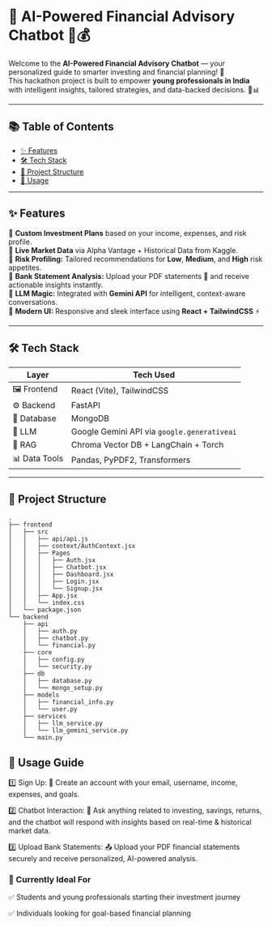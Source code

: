 # 💬 AI-Powered Financial Advisory Chatbot 🚀💰

Welcome to the **AI-Powered Financial Advisory Chatbot** — your personalized guide to smarter investing and financial planning! 🌟  
This hackathon project is built to empower **young professionals in India** with intelligent insights, tailored strategies, and data-backed decisions. 🤖📊  

---

## 📚 Table of Contents
- [✨ Features](#-features)
- [🛠️ Tech Stack](#-tech-stack)
- [📁 Project Structure](#-project-structure)
- [🚀 Usage](#-usage)

---

## ✨ Features

🔹 **Custom Investment Plans** based on your income, expenses, and risk profile.  
🔹 **Live Market Data** via Alpha Vantage + Historical Data from Kaggle.  
🔹 **Risk Profiling:** Tailored recommendations for **Low**, **Medium**, and **High** risk appetites.  
🔹 **Bank Statement Analysis:** Upload your PDF statements 📄 and receive actionable insights instantly.  
🔹 **LLM Magic:** Integrated with **Gemini API** for intelligent, context-aware conversations.  
🔹 **Modern UI:** Responsive and sleek interface using **React + TailwindCSS** ⚡  

---

## 🛠️ Tech Stack

| Layer        | Tech Used                                                                 |
|--------------|---------------------------------------------------------------------------|
| 🖼️ Frontend   | React (Vite), TailwindCSS                                                |
| ⚙️ Backend    | FastAPI                                                                  |
| 💾 Database   | MongoDB                                                                  |
| 🧠 LLM        | Google Gemini API via `google.generativeai`                              |
| 🧠 RAG        | Chroma Vector DB + LangChain + Torch                                     |
| 📊 Data Tools | Pandas, PyPDF2, Transformers                                             |

---

## 📁 Project Structure

```plaintext
.
├── frontend
│   ├── src
│   │   ├── api/api.js
│   │   ├── context/AuthContext.jsx
│   │   ├── Pages
│   │   │   ├── Auth.jsx
│   │   │   ├── Chatbot.jsx
│   │   │   ├── Dashboard.jsx
│   │   │   ├── Login.jsx
│   │   │   └── Signup.jsx
│   │   ├── App.jsx
│   │   └── index.css
│   └── package.json
└── backend
    ├── api
    │   ├── auth.py
    │   ├── chatbot.py
    │   └── financial.py
    ├── core
    │   ├── config.py
    │   └── security.py
    ├── db
    │   ├── database.py
    │   └── mongo_setup.py
    ├── models
    │   ├── financial_info.py
    │   └── user.py
    ├── services
    │   ├── llm_service.py
    │   └── llm_gemini_service.py
    └── main.py
```

## 🚀 Usage Guide
1️⃣ Sign Up:
🔐 Create an account with your email, username, income, expenses, and goals.

2️⃣ Chatbot Interaction:
💬 Ask anything related to investing, savings, returns, and the chatbot will respond with insights based on real-time & historical market data.

3️⃣ Upload Bank Statements:
📤 Upload your PDF financial statements securely and receive personalized, AI-powered analysis.

### 🌱 Currently Ideal For
✅ Students and young professionals starting their investment journey

✅ Individuals looking for goal-based financial planning
